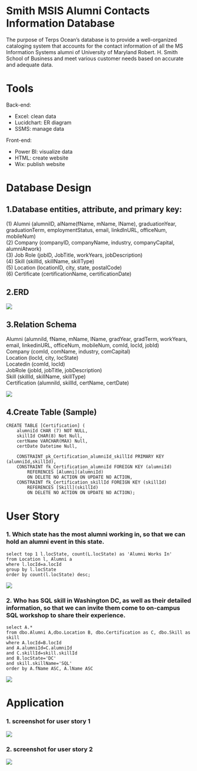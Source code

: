 # Smith MSIS Alumni Contacts Information Database
The purpose of Terps Ocean’s database is to provide a well-organized cataloging system that accounts for the contact information of all the MS Information Systems alumni of University of Maryland Robert. H. Smith School of Business and meet various customer needs based on accurate and adequate data.

# Tools
Back-end:<br/>
- Excel: clean data<br/>
- Lucidchart: ER diagram<br/>
- SSMS: manage data<br/>

Front-end:<br/>
- Power BI: visualize data<br/>
- HTML: create website<br/>
- Wix: publish website<br/>

# Database Design
## 1.Database entities, attribute, and primary key:
(1) Alumni (alumniID, alName(fName, mName, lName), graduationYear, graduationTerm, employmentStatus, email, linkdInURL, officeNum, mobileNum)<br/>
(2) Company (companyID, companyName, industry, companyCapital, alumniAtwork) <br/>
(3) Job Role (jobID, JobTitle, workYears, jobDescription)<br/>
(4) Skill (skillId, skillName, skillType)<br/>
(5) Location (locationID, city, state, postalCode)<br/>
(6) Certificate (certificationName, certificationDate)<br/>

## 2.ERD
![](Picture1.png)

## 3.Relation Schema
Alumni (alumniId, fName, mName, lName, gradYear, gradTerm, workYears, email, linkedinURL, officeNum, mobileNum, comId, locId, jobId)<br/>
	Company (comId, comName, industry, comCapital)<br/>
	Location (locId, city, locState)<br/>
	Locatedin (comId, locId)<br/>
	JobRole (jobId, jobTitle, jobDescription)<br/>
	Skill (skillId, skillName, skillType)<br/>
	Certification (alumniId, skillId, certName, certDate)<br/>
  
![](Picture2.jpg)

## 4.Create Table (Sample)
```
CREATE TABLE [Certification] (
    alumniId CHAR (7) NOT NULL,
    skillId CHAR(8) Not Null,
    certName VARCHAR(MAX) Null,
    certDate Datetime Null,
    
    CONSTRAINT pk_Certification_alumniId_skillId PRIMARY KEY (alumniId,skillId),
    CONSTRAINT fk_Certification_alumniId FOREIGN KEY (alumniId)
        REFERENCES [Alumni](alumniId)
        ON DELETE NO ACTION ON UPDATE NO ACTION,
    CONSTRAINT fk_Certification_skillId FOREIGN KEY (skillId)
        REFERENCES [Skill](skillId)
        ON DELETE NO ACTION ON UPDATE NO ACTION);

```

# User Story
### 1. Which state has the most alumni working in, so that we can hold an alumni event in this state.
```
select top 1 l.locState, count(L.locState) as 'Alumni Works In'
from Location l, Alumni a
where l.locId=a.locId
group by l.locState
order by count(l.locState) desc;
```
![](Picture3.png)

### 2. Who has SQL skill in Washington DC, as well as their detailed information, so that we can invite them come to on-campus SQL workshop to share their experience.
```
select A.* 
from dbo.Alumni A,dbo.Location B, dbo.Certification as C, dbo.Skill as skill 
where A.locId=B.locId 
and A.alumniId=C.alumniId 
and C.skillId=skill.skillId
and B.locState='DC' 
and skill.skillName='SQL'
order by A.fName ASC, A.lName ASC
```
![](Picture4.png)

# Application
### 1. screenshot for user story 1

![](Picture5.jpg)

### 2. screenshot for user story 2


![](Picture6.jpg)


